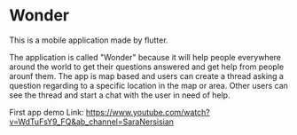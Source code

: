 # Wonder

This is a mobile application made by flutter. 

The application is called "Wonder" because it will help people everywhere around the world to get their questions answered and get help from people arounf them. 
The app is map based and users can create a thread asking a question regarding to a specific location in the map or area.
Other users can see the thread and start a chat with the user in need of help. 

First app demo Link:
https://www.youtube.com/watch?v=WdTuFsY9_FQ&ab_channel=SaraNersisian


